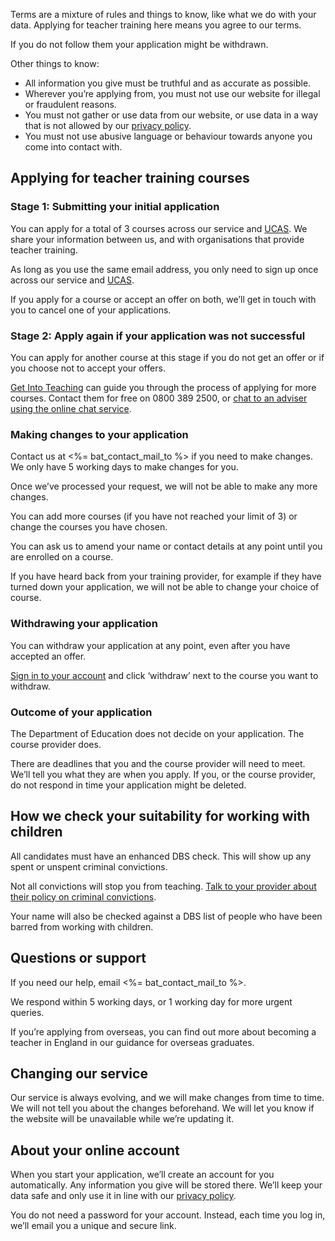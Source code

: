 Terms are a mixture of rules and things to know, like what we do with your data. Applying for teacher training here means you agree to our terms.

If you do not follow them your application might be withdrawn.

Other things to know:

- All information you give must be truthful and as accurate as possible.
- Wherever you’re applying from, you must not use our website for illegal or fraudulent reasons.
- You must not gather or use data from our website, or use data in a way that is not allowed by our [privacy policy](<%= candidate_interface_privacy_policy_path %>).
- You must not use abusive language or behaviour towards anyone you come into contact with.

## Applying for teacher training courses

### Stage 1: Submitting your initial application

You can apply for a total of 3 courses across our service and [UCAS](https://www.ucas.com/teaching-in-the-uk). We share your information between us, and with organisations that provide teacher training.

As long as you use the same email address, you only need to sign up once across our service and [UCAS](https://www.ucas.com/teaching-in-the-uk).

If you apply for a course or accept an offer on both, we’ll get in touch with you to cancel one of your applications.

### Stage 2: Apply again if your application was not successful

You can apply for another course at this stage if you do not get an offer or if you choose not to accept your offers.

[Get Into Teaching](https://beta-getintoteaching.education.gov.uk/helping-you-become-a-teacher) can guide you through the process of applying for more courses. Contact them for free on 0800 389 2500, or [chat to an adviser using the online chat service](https://beta-getintoteaching.education.gov.uk/#talk-to-us).

### Making changes to your application

Contact us at <%= bat_contact_mail_to %> if you need to make changes. We only have 5 working days to make changes for you.

Once we’ve processed your request, we will not be able to make any more changes.

You can add more courses (if you have not reached your limit of 3) or change the courses you have chosen.

You can ask us to amend your name or contact details at any point until you are enrolled on a course.

If you have heard back from your training provider, for example if they have turned down your application, we will not be able to change your choice of course.

### Withdrawing your application

You can withdraw your application at any point, even after you have accepted an offer.

[Sign in to your account](<%= candidate_interface_sign_in_path %>) and click ‘withdraw’ next to the course you want to withdraw.

### Outcome of your application

The Department of Education does not decide on your application. The course provider does.

There are deadlines that you and the course provider will need to meet. We’ll tell you what they are when you apply. If you, or the course provider, do not respond in time your application might be deleted.

## How we check your suitability for working with children

All candidates must have an enhanced DBS check. This will show up any spent or unspent criminal convictions.

Not all convictions will stop you from teaching. [Talk to your provider about their policy on criminal convictions](https://www.gov.uk/exoffenders-and-employment).

Your name will also be checked against a DBS list of people who have been barred from working with children.

## Questions or support

If you need our help, email <%= bat_contact_mail_to %>.

We respond within 5 working days, or 1 working day for more urgent queries.

If you’re applying from overseas, you can find out more about becoming a teacher in England in our guidance for overseas graduates.

## Changing our service

Our service is always evolving, and we will make changes from time to time. We will not tell you about the changes beforehand. We will let you know if the website will be unavailable while we’re updating it.

## About your online account

When you start your application, we’ll create an account for you automatically. Any information you give will be stored there. We’ll keep your data safe and only use it in line with our [privacy policy](<%= candidate_interface_privacy_policy_path %>).

You do not need a password for your account. Instead, each time you log in, we’ll email you a unique and secure link.
